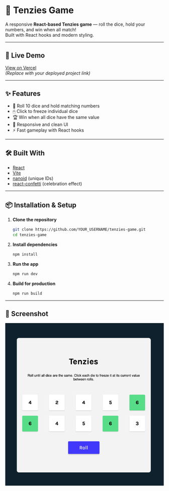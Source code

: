 # 🎲 Tenzies Game

A responsive **React-based Tenzies game** — roll the dice, hold your numbers, and win when all match!  
Built with React hooks and modern styling.

---

## 🚀 Live Demo
[View on Vercel](https://YOUR_VERCEL_PROJECT_URL)  
*(Replace with your deployed project link)*

---

## ✨ Features
- 🎲 Roll 10 dice and hold matching numbers
- 🖱 Click to freeze individual dice
- 🏆 Win when all dice have the same value
- 📱 Responsive and clean UI
- ⚡ Fast gameplay with React hooks

---

## 🛠 Built With
- [React](https://react.dev/)
- [Vite](https://vitejs.dev/)
- [nanoid](https://github.com/ai/nanoid) (unique IDs)
- [react-confetti](https://github.com/alampros/react-confetti) (celebration effect)

---

## 📦 Installation & Setup

1. **Clone the repository**
   ```bash
   git clone https://github.com/YOUR_USERNAME/tenzies-game.git
   cd tenzies-game
   ```

2. **Install dependencies**
   ```bash
   npm install
   ```

3. **Run the app**
   ```bash
   npm run dev
   ```

4. **Build for production**
   ```bash
   npm run build
   ```

---

## 📸 Screenshot
![Tenzies Screenshot](screenshot.png)
